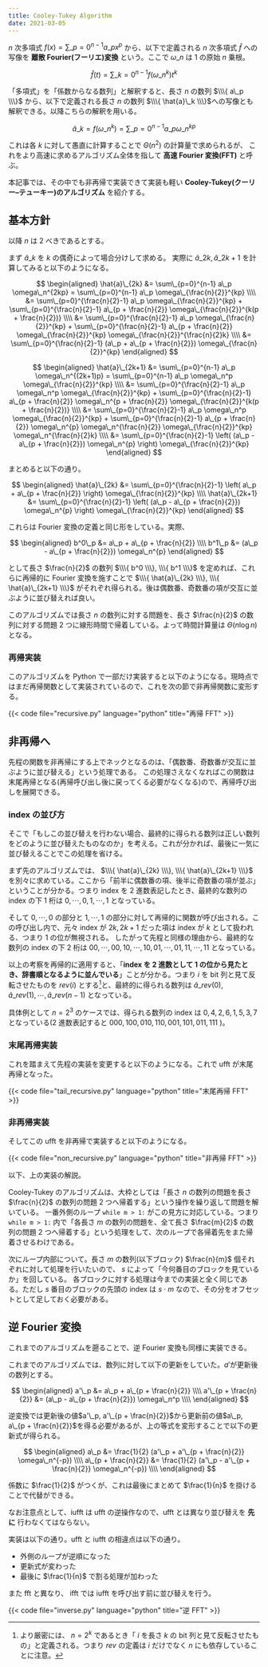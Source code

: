 ```yaml
---
title: Cooley-Tukey Algorithm
date: 2021-03-05
---
```


$n$ 次多項式 $f(x) = \sum\_{p=0}^{n-1} a\_p x^p$ から、以下で定義される $n$ 次多項式 $\hat{f}$ への写像を **離散 Fourier(フーリエ)変換** という。ここで $\omega\_n$ は $1$ の原始 $n$ 乗根。

$$
\hat{f}(t) = \sum\_{k=0}^{n-1} f(\omega\_n^k) t^k
$$

「多項式」を「係数からなる数列」と解釈すると、長さ $n$ の数列 $\\\{ a\_p \\\}$ から、以下で定義される長さ $n$ の数列 $\\\{ \hat{a}\_k \\\}$への写像とも解釈できる。以降こちらの解釈を用いる。

$$
\hat{a}\_k = f(\omega\_n^k) = \sum\_{p=0}^{n-1} a\_p \omega\_n^{kp}
$$

これは各 $k$ に対して愚直に計算することで $\Theta(n^2)$ の計算量で求められるが、
これをより高速に求めるアルゴリズム全体を指して **高速 Fourier 変換(FFT)** と呼ぶ。

本記事では、その中でも非再帰で実装できて実装も軽い **Cooley-Tukey(クーリー–テューキー)のアルゴリズム** を紹介する。

## 基本方針

以降 $n$ は 2 べきであるとする。

まず $\hat{a}\_k$ を $k$ の偶奇によって場合分けして求める。
実際に $\hat{a}\_{2k}, \hat{a}\_{2k+1}$ を計算してみると以下のようになる。

$$
\begin{aligned}
    \hat{a}\_{2k}
&=  \sum\_{p=0}^{n-1} a\_p \omega\_n^{2kp}
=   \sum\_{p=0}^{n-1} a\_p \omega\_{\frac{n}{2}}^{kp} \\\\
&=  \sum\_{p=0}^{\frac{n}{2}-1} a\_p
      \omega\_{\frac{n}{2}}^{kp} +
    \sum\_{p=0}^{\frac{n}{2}-1} a\_{p + \frac{n}{2}}
      \omega\_{\frac{n}{2}}^{k(p + \frac{n}{2})} \\\\
&=  \sum\_{p=0}^{\frac{n}{2}-1} a\_p
      \omega\_{\frac{n}{2}}^{kp} +
    \sum\_{p=0}^{\frac{n}{2}-1} a\_{p + \frac{n}{2}}
      \omega\_{\frac{n}{2}}^{kp} \omega\_{\frac{n}{2}}^{\frac{n}{2}k} \\\\
&=  \sum\_{p=0}^{\frac{n}{2}-1} (a\_p + a\_{p + \frac{n}{2}})
      \omega\_{\frac{n}{2}}^{kp}
\end{aligned}
$$

$$
\begin{aligned}
    \hat{a}\_{2k+1}
&=  \sum\_{p=0}^{n-1} a\_p \omega\_n^{(2k+1)p}
=   \sum\_{p=0}^{n-1} a\_p \omega\_n^p \omega\_{\frac{n}{2}}^{kp} \\\\
&=  \sum\_{p=0}^{\frac{n}{2}-1} a\_p \omega\_n^p \omega\_{\frac{n}{2}}^{kp} +
    \sum\_{p=0}^{\frac{n}{2}-1} a\_{p + \frac{n}{2}}
      \omega\_n^{p + \frac{n}{2}} \omega\_{\frac{n}{2}}^{k(p + \frac{n}{2})} \\\\
&=  \sum\_{p=0}^{\frac{n}{2}-1} a\_p \omega\_n^p \omega\_{\frac{n}{2}}^{kp} +
    \sum\_{p=0}^{\frac{n}{2}-1} a\_{p + \frac{n}{2}}
      \omega\_n^{p} \omega\_n^{\frac{n}{2}} \omega\_{\frac{n}{2}}^{kp} \omega\_n^{\frac{n}{2}k} \\\\
&=  \sum\_{p=0}^{\frac{n}{2}-1}
    \left(
      (a\_p - a\_{p + \frac{n}{2}}) \omega\_n^{p}
    \right)
    \omega\_{\frac{n}{2}}^{kp}
\end{aligned}
$$

まとめると以下の通り。

$$
\begin{aligned}
    \hat{a}\_{2k}
&=  \sum\_{p=0}^{\frac{n}{2}-1}
    \left(
        a\_p + a\_{p + \frac{n}{2}}
    \right)
    \omega\_{\frac{n}{2}}^{kp} \\\\
    \hat{a}\_{2k+1}
&=  \sum\_{p=0}^{\frac{n}{2}-1}
    \left(
      (a\_p - a\_{p + \frac{n}{2}}) \omega\_n^{p}
    \right)
    \omega\_{\frac{n}{2}}^{kp}
\end{aligned}
$$

これらは Fourier 変換の定義と同じ形をしている。実際、

$$
\begin{aligned}
b^0\_p &= a\_p + a\_{p + \frac{n}{2}} \\\\
b^1\_p &= (a\_p - a\_{p + \frac{n}{2}}) \omega\_n^{p}
\end{aligned}
$$

として長さ $\frac{n}{2}$ の数列 $\\\{ b^0 \\\}, \\\{ b^1 \\\}$ を定めれば、これらに再帰的に Fourier 変換を施すことで $\\\{ \hat{a}\_{2k} \\\}, \\\{ \hat{a}\_{2k+1} \\\}$ がそれぞれ得られる。後は偶数番、奇数番の項が交互に並ぶように並び替えれば良い。

このアルゴリズムでは長さ $n$ の数列に対する問題を、長さ $\frac{n}{2}$ の数列に対する問題 2 つに線形時間で帰着している。よって時間計算量は $\Theta(n \log n)$ となる。

### 再帰実装

このアルゴリズムを Python で一部だけ実装すると以下のようになる。現時点ではまだ再帰関数として実装されているので、これを次の節で非再帰関数に変形する。

{{< code file="recursive.py" language="python" title="再帰 FFT" >}}

## 非再帰へ

先程の関数を非再帰にする上でネックとなるのは、「偶数番、奇数番が交互に並ぶように並び替える」という処理である。
この処理さえなくなればこの関数は末尾再帰となる(再帰呼び出し後に戻ってくる必要がなくなる)ので、再帰呼び出しを展開できる。

### index の並び方

そこで「もしこの並び替えを行わない場合、最終的に得られる数列は正しい数列をどのように並び替えたものなのか」を考える。これが分かれば、最後に一気に並び替えることでこの処理を省ける。

まず先のアルゴリズムでは、 $\\\{ \hat{a}\_{2k} \\\}, \\\{ \hat{a}\_{2k+1} \\\}$ を別々に求めている。ここから「前半に偶数番の項、後半に奇数番の項が並ぶ」ということが分かる。つまり index を 2 進数表記したとき、最終的な数列の index の下 1 桁は $0, \cdots, 0, 1, \cdots, 1$ となっている。

そして $0, \cdots, 0$ の部分と $1, \cdots, 1$ の部分に対して再帰的に関数が呼び出される。この呼び出し内で、元々 index が $2k, 2k+1$ だった項は index が $k$ として扱われる、つまり 1 の位が無視される。
したがって先程と同様の理由から、最終的な数列の index の下 2 桁は $00, \cdots, 00, 10, \cdots, 10, 01, \cdots, 01, 11, \cdots, 11$ となっている。

以上の考察を再帰的に適用すると、「**index を 2 進数として 1 の位から見たとき、辞書順となるように並んでいる**」ことが分かる。つまり $i$ を bit 列と見て反転させたものを $rev(i)$ とする[^rev]と、最終的に得られる数列は $\hat{a}\_{rev(0)}, \hat{a}\_{rev(1)}, \cdots, \hat{a}\_{rev(n-1)}$ となっている。

[^rev]: より厳密には、 $n=2^k$ であるとき「 $i$ を長さ $k$ の bit 列と見て反転させたもの」と定義される。つまり $rev$ の定義は $i$ だけでなく $n$ にも依存していることに注意。

具体例として $n=2^3$ のケースでは、得られる数列の index は $0, 4, 2, 6, 1, 5, 3, 7$ となっている(2 進数表記すると $000, 100, 010, 110, 001, 101, 011, 111$ )。

### 末尾再帰実装

これを踏まえて先程の実装を変更すると以下のようになる。これで ufft が末尾再帰となった。

{{< code file="tail_recursive.py" language="python" title="末尾再帰 FFT" >}}

### 非再帰実装

そしてこの ufft を非再帰で実装すると以下のようになる。

{{< code file="non_recursive.py" language="python" title="非再帰 FFT" >}}

以下、上の実装の解説。

Cooley-Tukey のアルゴリズムは、大枠としては「長さ $n$ の数列の問題を長さ $\frac{n}{2}$ の数列の問題 2 つへ帰着する」という操作を繰り返して問題を解いている。
一番外側のループ `while m > 1:` がこの見方に対応している。つまり `while m > 1:` 内で「各長さ $m$ の数列の問題を、全て長さ $\frac{m}{2}$ の数列の問題 2 つへ帰着する」という処理をして、次のループで各帰着先をまた帰着させるわけである。

次にループ内部について。長さ $m$ の数列(以下ブロック) $\frac{n}{m}$ 個それぞれに対して処理を行いたいので、 $s$ によって「今何番目のブロックを見ているか」を回している。
各ブロックに対する処理は今までの実装と全く同じである。ただし $s$ 番目のブロックの先頭の index は $s \cdot m$ なので、その分をオフセットとして足しておく必要がある。

## 逆 Fourier 変換

これまでのアルゴリズムを遡ることで、逆 Fourier 変換も同様に実装できる。

これまでのアルゴリズムでは、数列に対して以下の更新をしていた。$a'$が更新後の数列とする。

$$
\begin{aligned}
a'\_p                 &= a\_p + a\_{p + \frac{n}{2}} \\\\
a'\_{p + \frac{n}{2}} &= (a\_p - a\_{p + \frac{n}{2}}) \omega\_n^p \\\\
\end{aligned}
$$

逆変換では更新後の値$a'\_p, a'\_{p + \frac{n}{2}}$から更新前の値$a\_p, a\_{p + \frac{n}{2}}$を得る必要があるが、上の等式を変形することで以下の更新式が得られる。

$$
\begin{aligned}
a\_p                 &= \frac{1}{2} (a'\_p + a'\_{p + \frac{n}{2}} \omega\_n^{-p}) \\\\
a\_{p + \frac{n}{2}} &= \frac{1}{2} (a'\_p - a'\_{p + \frac{n}{2}} \omega\_n^{-p}) \\\\
\end{aligned}
$$

係数に $\frac{1}{2}$ がつくが、これは最後にまとめて $\frac{1}{n}$ を掛けることで代替ができる。

なお注意点として、iufft は ufft の逆操作なので、ufft とは異なり並び替えを **先に** 行わなくてはならない。

実装は以下の通り。ufft と iufft の相違点は以下の通り。

- 外側のループが逆順になった
- 更新式が変わった
- 最後に $\frac{1}{n}$ で割る処理が加わった

また fft と異なり、 ifft では iufft を呼び出す前に並び替えを行う。

{{< code file="inverse.py" language="python" title="逆 FFT" >}}
